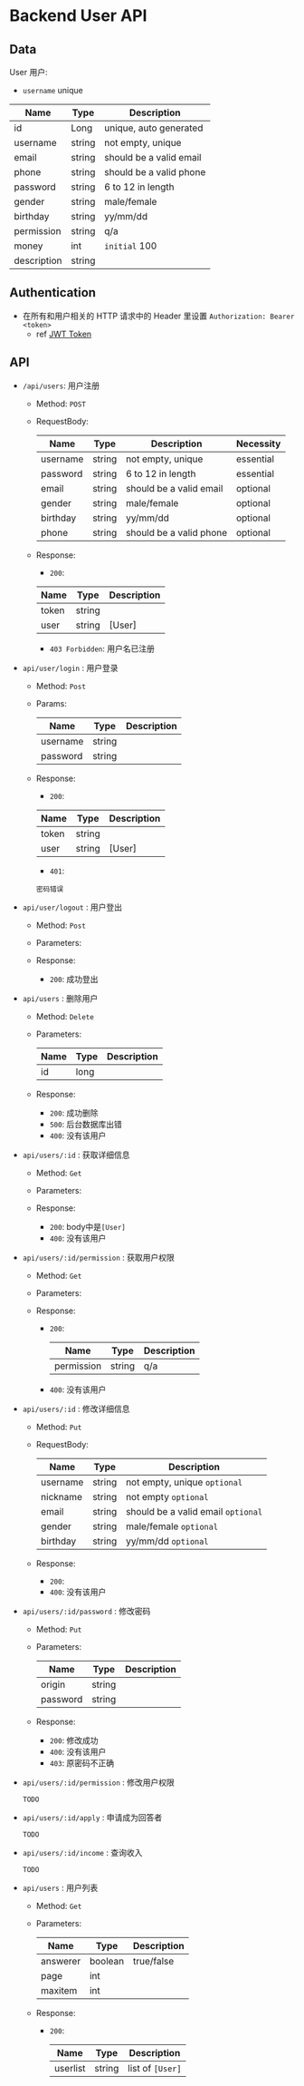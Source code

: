 # Backend User API


## Data


 User 用户:
  - `username` unique  

  | Name        | Type   | Description             |
  | --------    | ------ | ----------------------- |
  | id          | Long   | unique, auto generated  | 
  | username    | string | not empty, unique       |
  | email       | string | should be a valid email |
  | phone       | string | should be a valid phone |
  | password    | string | 6 to 12 in length       |
  | gender      | string | male/female             |
  | birthday    | string | yy/mm/dd                |
  | permission  | string | q/a                     |
  | money       | int    | `initial` 100           |
  | description | string |                         |
 

## Authentication


- 在所有和用户相关的 HTTP 请求中的 Header 里设置 `Authorization: Bearer <token>`
  - ref [JWT Token](https://jwt.io/introduction)


## API


- `/api/users`: 用户注册
  
  - Method: `POST`
  
  - RequestBody:

    | Name     | Type   | Description             | Necessity |
    | -------- | ------ | ----------------------- | --------- |
    | username | string | not empty, unique       | essential |
    | password | string | 6 to 12 in length       | essential |
    | email    | string | should be a valid email | optional  |
    | gender   | string | male/female             | optional  |
    | birthday | string | yy/mm/dd                | optional  |
    | phone    | string | should be a valid phone | optional  |
  
  - Response:
    - `200`:
 
    | Name    | Type   | Description  |
    | ------- | ------ | ------------ |
    | token | string    |             |
    | user  | string    | [User]      |
        
    - `403 Forbidden`: 用户名已注册


- `api/user/login` : 用户登录
  
  - Method: `Post`

  - Params:

    | Name     | Type   | Description             |
    | -------- | ------ | ----------------------- |
    | username | string |                         |
    | password | string |                         |
  
  - Response:
    - `200`:

    | Name    | Type   | Description  |
    | ------- | ------ | ------------ |
    | token   | string |              |
    | user    | string | [User]       |
    - `401`:
     ```
    密码错误
    ```
  
- `api/user/logout` : 用户登出
  
  - Method: `Post`
  
  - Parameters:

  - Response:
    - `200`: 成功登出


- `api/users` : 删除用户
  
  - Method: `Delete`
  
  - Parameters:

    | Name     | Type   | Description             |
    | -------- | ------ | ----------------------- |
    | id       | long   |                         |
  
  - Response:
    - `200`: 成功删除
    - `500`: 后台数据库出错
    - `400`: 没有该用户
    
    
- `api/users/:id` : 获取详细信息
    
    - Method: `Get`
  
    - Parameters:
  
    - Response:
        - `200`: body中是`[User]`
        - `400`: 没有该用户


- `api/users/:id/permission` : 获取用户权限
  
  - Method: `Get`
  
  - Parameters:
  
  - Response:
    - `200`:

      | Name      | Type   | Description             |
      | --------  | ------ | ----------------------- |
      | permission| string | q/a                     |
    - `400`: 没有该用户
    

- `api/users/:id` : 修改详细信息
  
  - Method: `Put`
  
  - RequestBody:

    | Name     | Type   | Description                       |
    | -------- | ------ | -----------------------           |
    | username | string | not empty, unique       `optional`|
    | nickname | string | not empty               `optional`|
    | email    | string | should be a valid email `optional`|
    | gender   | string | male/female             `optional`|
    | birthday | string | yy/mm/dd                `optional`|
  
  - Response:
    - `200`:
    - `400`: 没有该用户


- `api/users/:id/password` : 修改密码
  
  - Method: `Put`
  
  - Parameters:

    | Name      | Type   | Description             |
    | --------  | ------ | ----------------------- |
    | origin    | string |                         |
    | password  | string |                         |
  
  - Response:
    - `200`: 修改成功
    - `400`: 没有该用户
    - `403`: 原密码不正确


- `api/users/:id/permission` : 修改用户权限
    ```
  TODO
  ```


- `api/users/:id/apply` : 申请成为回答者

    ```
  TODO
  ```


- `api/users/:id/income` : 查询收入

    ```
  TODO
  ```


- `api/users` : 用户列表
  
  - Method: `Get`
  
  - Parameters:

    | Name     | Type      | Description      |
    | -------  | ------    | ------------     |
    | answerer | boolean   | true/false       |
    | page     | int       |                  |
    | maxitem  | int       |                  |
  

  - Response:
    - `200`:
      
      | Name     | Type      | Description      |
      | -------  | ------    | ------------     |
      | userlist | string    | list of `[User]` |
    
    